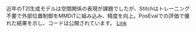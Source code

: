 近年のT2I生成モデルは空間関係の表現が課題でしたが、Stitchはトレーニング不要で外部位置制御をMMDiTに組み込み、精度を向上。PosEvalでの評価で優れた結果を示し、コードは公開されています。
[Link](http://arxiv.org/abs/2509.26644v1)

